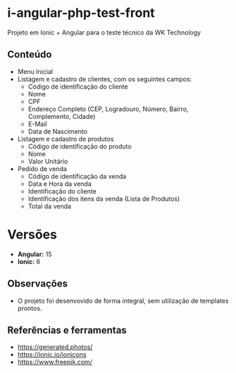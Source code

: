# i-angular-php-test-front
Projeto em Ionic + Angular para o teste técnico da WK Technology

## Conteúdo
- Menu Inicial
- Listagem e cadastro de clientes, com os seguintes campos:
    - Código de identificação do cliente
    - Nome
    - CPF
    - Endereço Completo (CEP, Logradouro, Número, Bairro, Complemento, Cidade)
    - E-Mail
    - Data de Nascimento
- Listagem e cadastro de produtos
    - Código de identificação do produto
    - Nome
    - Valor Unitário
- Pedido de venda
    - Código de identificação da venda
    - Data e Hora da venda
    - Identificação do cliente
    - Identificação dos itens da venda (Lista de Produtos)
    - Total da venda

# Versões
- **Angular:** 15
- **Ionic:** 6

## Observações
- O projeto foi desenvovido de forma integral, sem utilização de templates prontos.

## Referências e ferramentas
- https://generated.photos/
- https://ionic.io/ionicons
- https://www.freepik.com/